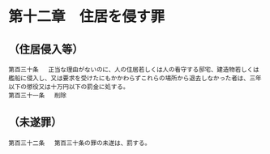 # 第十二章　住居を侵す罪

## （住居侵入等）
```
第百三十条 　正当な理由がないのに、人の住居若しくは人の看守する邸宅、建造物若しくは艦船に侵入し、又は要求を受けたにもかかわらずこれらの場所から退去しなかった者は、三年以下の懲役又は十万円以下の罰金に処する。
第百三十一条 　削除
```
## （未遂罪）
```
第百三十二条 　第百三十条の罪の未遂は、罰する。
```
